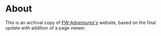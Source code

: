 # About
This is an archival copy of [FW-Adventures's](https://fw-adventures.com/) website, based on the final update with addition of a page viewer. 
